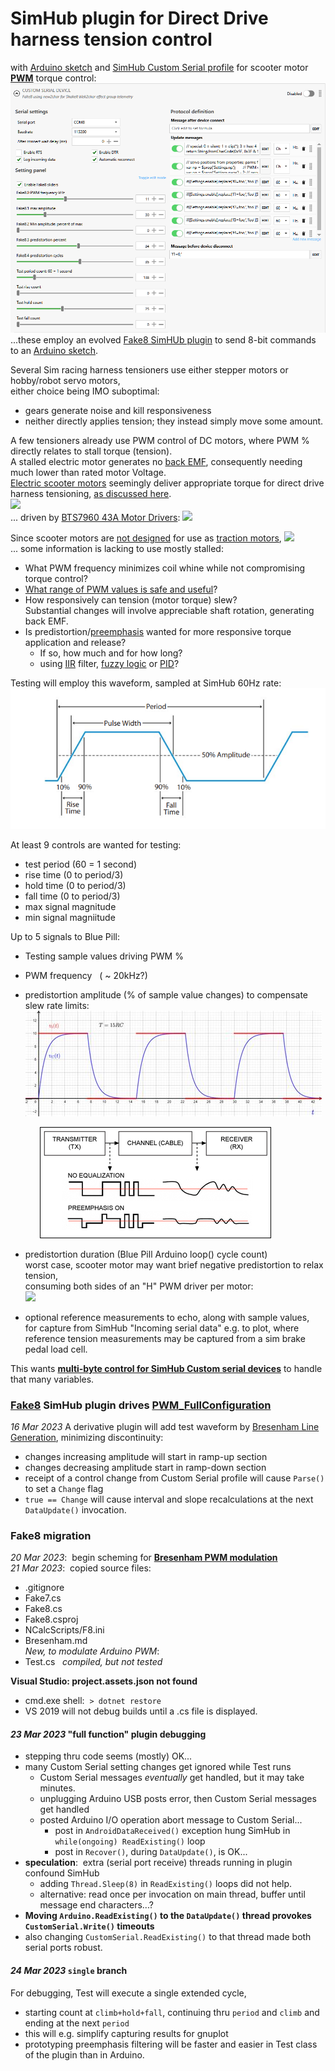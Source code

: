 # SimHub plugin for Direct Drive harness tension control
 with [Arduino sketch](https://github.com/blekenbleu/Arduino-Blue-Pill/tree/main/blek2byte) 
 and [SimHub Custom Serial profile](https://raw.githubusercontent.com/blekenbleu/SimHub-profiles/main/Fake8.shsds) 
 for scooter motor [**PWM**](PWM.md) torque control:  
 ![](https://raw.githubusercontent.com/blekenbleu/Fake8/main/Fake8.png)  
 ...these employ an evolved [Fake8 SimHUb plugin](https://github.com/blekenbleu/Fake8) to send 8-bit commands
 to an [Arduino sketch](https://github.com/blekenbleu/Arduino-Blue-Pill/tree/main/blek2byte).

Several Sim racing harness tensioners use either stepper motors or hobby/robot servo motors,  
either choice being IMO suboptimal:
- gears generate noise and kill responsiveness
- neither directly applies tension; they instead simply move some amount.

A few tensioners already use PWM control of DC motors,
where PWM % directly relates to stall torque (tension).  
A stalled electric motor generates no [back EMF](https://en.wikipedia.org/wiki/Counter-electromotive_force),
consequently needing much lower than rated motor Voltage.  
[Electric scooter motors](https://www.amazon.com/dp/B09KRGZX3G?tag=racedep-20)
seemingly deliver appropriate torque for direct drive harness tensioning, [as discussed here](https://www.racedepartment.com/threads/2dof-harness-tensionner-with-fly-ptmover.194331/page-9#post-3531954).  
![](https://m.media-amazon.com/images/I/71aZ-9HlhdL._SL1500_.jpg)  
... driven by [BTS7960 43A Motor Drivers](https://electropeak.com/learn/interfacing-bts7960-43a-high-power-motor-driver-module-with-arduino/):
![](https://electropeak.com/learn/wp-content/uploads/2021/01/BTS7960-43A-Driver-Module.jpg)  

Since scooter motors are [not designed](https://support.electricscooterparts.com/support/discussions/topics/1000087804)
for use as [traction motors](https://en.wikipedia.org/wiki/Traction_motor),
![](https://s3.amazonaws.com/cdn.freshdesk.com/data/helpdesk/attachments/production/1061847567/original/ZBdjpUecHVhGhRT2PKtmCvsTbPvkehl3zg.png)  
... some information is lacking to use mostly stalled:
- What PWM frequency minimizes coil whine while not compromising torque control?
- [What range of PWM values is safe and useful](https://www.allaboutcircuits.com/textbook/semiconductors/chpt-11/pulse-width-modulation/)?
- How responsively can tension (motor torque) slew?  
  Substantial changes will involve appreciable shaft rotation, generating back EMF.  
- Is predistortion/[preemphasis](https://www.analog.com/en/technical-articles/an-introduction-to-preemphasis-and-equalization-in-maxim-gmsl-serdes-devices.html) wanted for more responsive torque application and release?
   - If so, how much and for how long?
   - using [IIR](https://github.com/tttapa/Arduino-Filters) filter, [fuzzy logic](https://github.com/alvesoaj/eFLL) or [PID](https://github.com/imax9000/Arduino-PID-Library)?

Testing will employ this waveform, sampled at SimHub 60Hz rate:  
![](test.png)  

At least 9 controls are wanted for testing:
- test period  (60 = 1 second)
- rise time (0 to period/3)
- hold time (0 to period/3)
- fall time (0 to period/3)
- max signal magnitude
- min signal magniitude

Up to 5 signals to Blue Pill:  
- Testing sample values driving PWM %
- PWM frequency &nbsp; ( ~ 20kHz?)
- predistortion amplitude (% of sample value changes) to compensate slew rate limits:
  ![](predistort.jpg)  

  &nbsp; &nbsp; &nbsp; ![](preemphasis.gif)  
- predistortion duration (Blue Pill Arduino loop() cycle count)  
  worst case, scooter motor may want brief negative predistortion to relax tension,  
  consuming both sides of an "H" PWM driver per motor:  
  ![](https://www.allaboutcircuits.com/uploads/articles/simple-H-bridge.jpg)  
- optional reference measurements to echo, along with sample values,  
  for capture from SimHub "Incoming serial data" e.g. to plot,
  where reference tension measurements may be captured from a sim brake pedal load cell.
  
This wants [**multi-byte control for SimHub Custom serial devices**](https://github.com/blekenbleu/Arduino-Blue-Pill/blob/main/8-bit.md) 
 to handle that many variables.  

### [Fake8](https://github.com/blekenbleu/Fake8) SimHub plugin drives [PWM_FullConfiguration](https://github.com/blekenbleu/Arduino-Blue-Pill/tree/main/PWM_FullConfiguration)  
*16 Mar 2023* A derivative plugin will add test waveform by [Bresenham Line Generation](https://www.geeksforgeeks.org/bresenhams-line-generation-algorithm/), minimizing discontinuity:  
- changes increasing amplitude will start in ramp-up section
- changes decreasing amplitude start in ramp-down section
- receipt of a control change from Custom Serial profile will cause `Parse()` to set a `Change` flag
- `true == Change` will cause interval and slope recalculations at the next `DataUpdate()` invocation.

### Fake8 migration
*20 Mar 2023*:&nbsp; begin scheming for [**Bresenham PWM modulation**](Bresenham.md)  
*21 Mar 2023*:&nbsp; copied source files:
- .gitignore
- Fake7.cs
- Fake8.cs
- Fake8.csproj
- NCalcScripts/F8.ini  
- Bresenham.md  
*New, to modulate Arduino PWM*:  
- Test.cs &nbsp; *compiled, but not tested*  

**Visual Studio:  project.assets.json not found**
- cmd.exe shell:&nbsp;  `> dotnet restore`
- VS 2019 will not debug builds until a .cs file is displayed.

#### *23 Mar 2023* "full function" plugin debugging
- stepping thru code seems (mostly) OK...
-  many Custom Serial setting changes get ignored while Test runs
   - Custom Serial messages *eventually* get handled, but it may take minutes.
   - unplugging Arduino USB posts error, then Custom Serial messages get handled
   - posted Arduino I/O operation abort message to Custom Serial...
	  - post in `AndroidDataReceived()` exception hung SimHub in `while(ongoing) ReadExisting()` loop
      - post in `Recover()`, during `DataUpdate()`, is OK...
- **speculation**:&nbsp; extra (serial port receive) threads running in plugin confound SimHub
  - adding `Thread.Sleep(8)` in `ReadExisting()` loops did not help.
  - alternative:  read once per invocation on main thread, buffer until message end characters...?
- **Moving `Arduino.ReadExisting()` to the `DataUpdate()` thread provokes `CustomSerial.Write()` timeouts**
- also changing `CustomSerial.ReadExisting()` to that thread made both serial ports robust.

#### *24 Mar 2023* `single` branch
For debugging, Test will execute a single extended cycle,
- starting count at `climb+hold+fall`, continuing thru `period` and `climb` and ending at the next `period`
- this will e.g. simplify capturing results for gnuplot
- prototyping preemphasis filtering will be faster and easier in Test class of the plugin than in Arduino.

